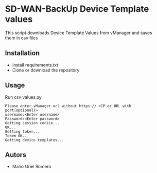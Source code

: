 # SD-WAN-BackUp Device Template values
This script downloads Device Template Values from vManager and saves them in csv files
## Installation
- Install requirements.txt 
- Clone or download the repository 
## Usage
Run csv_values.py
```
Please enter vManager url without https:// <IP or URL with port(optional)>
username:<Enter username>
Password:<Enter password>
Getting session cookie...
OK...
Getting token...
Token OK...
Getting device templates...
```
## Autors
- Mario Uriel Romero 

